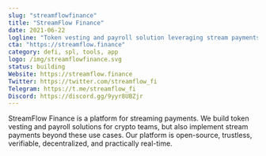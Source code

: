 ```yaml
---
slug: "streamflowfinance"
title: "StreamFlow Finance"
date: 2021-06-22
logline: "Token vesting and payroll solution leveraging stream payments."
cta: "https://streamflow.finance"
category: defi, spl, tools, app
logo: /img/streamflowfinance.svg
status: building
Website: https://streamflow.finance
Twitter: https://twitter.com/streamflow_fi
Telegram: https://t.me/streamflow_fi
Discord: https://discord.gg/9yyr8UBZjr
---
```


StreamFlow Finance is a platform for streaming payments.
We build token vesting and payroll solutions for crypto teams, but also implement stream payments beyond these use cases.
Our platform is open-source, trustless, verifiable, decentralized, and practically real-time.
